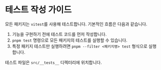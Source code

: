 # 테스트 작성 가이드

모든 패키지는 `vitest`를 사용해 테스트합니다. 기본적인 흐름은 다음과 같습니다.

1. 기능을 구현하기 전에 테스트 코드를 먼저 작성합니다.
2. `pnpm test` 명령으로 모든 패키지의 테스트를 실행할 수 있습니다.
3. 특정 패키지 테스트만 실행하려면 `pnpm --filter <패키지명> test` 형식으로 실행합니다.

테스트 파일은 `src/__tests__` 디렉터리에 위치합니다.
